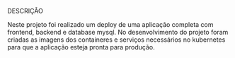 DESCRIÇÃO

Neste projeto foi realizado um deploy de uma aplicação completa com frontend, backend e database mysql. No desenvolvimento do projeto foram criadas as imagens dos containeres e serviços necessários no kubernetes para que a aplicação esteja pronta para produção.
